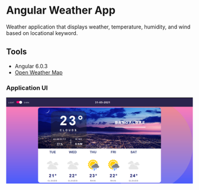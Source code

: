# Angular Weather App

Weather application that displays weather, temperature, humidity, and wind based on locational keyword.

## Tools

- Angular 6.0.3
- [Open Weather Map](https://openweathermap.org/)

### Application UI

![weather app](screenshot.png)
